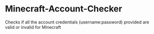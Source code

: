 # Minecraft-Account-Checker
Checks if all the account credentials (username:password) provided are valid or invalid for Minecraft
